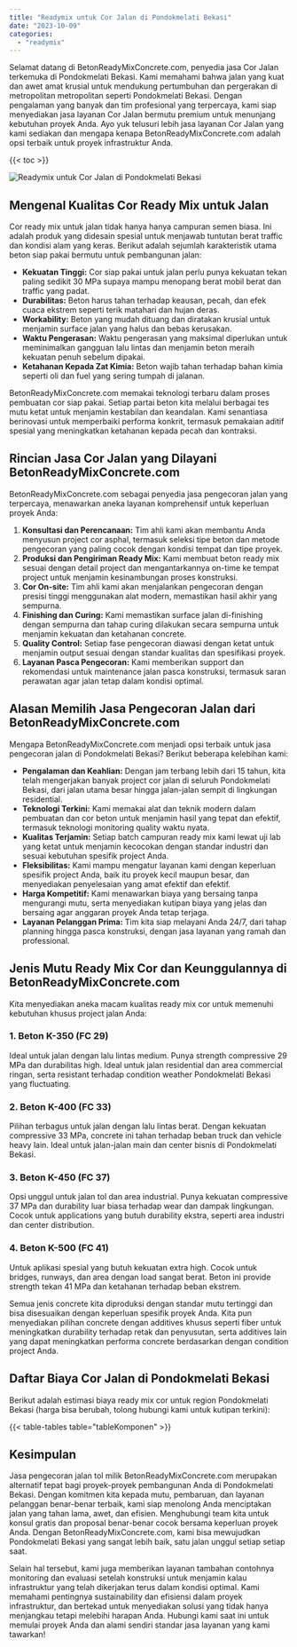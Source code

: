 ```yaml
---
title: "Readymix untuk Cor Jalan di Pondokmelati Bekasi"
date: "2023-10-09"
categories: 
  - "readymix"
---
```


Selamat datang di BetonReadyMixConcrete.com, penyedia jasa Cor Jalan terkemuka di Pondokmelati Bekasi. Kami memahami bahwa jalan yang kuat dan awet amat krusial untuk mendukung pertumbuhan dan pergerakan di metropolitan metropolitan seperti Pondokmelati Bekasi. Dengan pengalaman yang banyak dan tim profesional yang terpercaya, kami siap menyediakan jasa layanan Cor Jalan bermutu premium untuk menunjang kebutuhan proyek Anda. Ayo yuk telusuri lebih jasa layanan Cor Jalan yang kami sediakan dan mengapa kenapa BetonReadyMixConcrete.com adalah opsi terbaik untuk proyek infrastruktur Anda.

{{< toc >}}

![Readymix untuk Cor Jalan di Pondokmelati Bekasi](https://betoncor8.github.io/cor/harga-beton-readymix-concrete%20(26).png)

## Mengenal Kualitas Cor Ready Mix untuk Jalan

Cor ready mix untuk jalan tidak hanya hanya campuran semen biasa. Ini adalah produk yang didesain spesial untuk menjawab tuntutan berat traffic dan kondisi alam yang keras. Berikut adalah sejumlah karakteristik utama beton siap pakai bermutu untuk pembangunan jalan:

- **Kekuatan Tinggi:** Cor siap pakai untuk jalan perlu punya kekuatan tekan paling sedikit 30 MPa supaya mampu menopang berat mobil berat dan traffic yang padat.
- **Durabilitas:** Beton harus tahan terhadap keausan, pecah, dan efek cuaca ekstrem seperti terik matahari dan hujan deras.
- **Workability:** Beton yang mudah dituang dan diratakan krusial untuk menjamin surface jalan yang halus dan bebas kerusakan.
- **Waktu Pengerasan:** Waktu pengerasan yang maksimal diperlukan untuk meminimalkan gangguan lalu lintas dan menjamin beton meraih kekuatan penuh sebelum dipakai.
- **Ketahanan Kepada Zat Kimia:** Beton wajib tahan terhadap bahan kimia seperti oli dan fuel yang sering tumpah di jalanan.

BetonReadyMixConcrete.com memakai teknologi terbaru dalam proses pembuatan cor siap pakai. Setiap partai beton kita melalui berbagai tes mutu ketat untuk menjamin kestabilan dan keandalan. Kami senantiasa berinovasi untuk memperbaiki performa konkrit, termasuk pemakaian aditif spesial yang meningkatkan ketahanan kepada pecah dan kontraksi.

## Rincian Jasa Cor Jalan yang Dilayani BetonReadyMixConcrete.com

BetonReadyMixConcrete.com sebagai penyedia jasa pengecoran jalan yang terpercaya, menawarkan aneka layanan komprehensif untuk keperluan proyek Anda:

1. **Konsultasi dan Perencanaan:** Tim ahli kami akan membantu Anda menyusun project cor asphal, termasuk seleksi tipe beton dan metode pengecoran yang paling cocok dengan kondisi tempat dan tipe proyek.
2. **Produksi dan Pengiriman Ready Mix:** Kami membuat beton ready mix sesuai dengan detail project dan mengantarkannya on-time ke tempat project untuk menjamin kesinambungan proses konstruksi.
3. **Cor On-site:** Tim ahli kami akan menjalankan pengecoran dengan presisi tinggi menggunakan alat modern, memastikan hasil akhir yang sempurna.
4. **Finishing dan Curing:** Kami memastikan surface jalan di-finishing dengan sempurna dan tahap curing dilakukan secara sempurna untuk menjamin kekuatan dan ketahanan concrete.
5. **Quality Control:** Setiap fase pengecoran diawasi dengan ketat untuk menjamin output sesuai dengan standar kualitas dan spesifikasi proyek.
6. **Layanan Pasca Pengecoran:** Kami memberikan support dan rekomendasi untuk maintenance jalan pasca konstruksi, termasuk saran perawatan agar jalan tetap dalam kondisi optimal.

## Alasan Memilih Jasa Pengecoran Jalan dari BetonReadyMixConcrete.com

Mengapa BetonReadyMixConcrete.com menjadi opsi terbaik untuk jasa pengecoran jalan di Pondokmelati Bekasi? Berikut beberapa kelebihan kami:

- **Pengalaman dan Keahlian:** Dengan jam terbang lebih dari 15 tahun, kita telah mengerjakan banyak project cor jalan di seluruh Pondokmelati Bekasi, dari jalan utama besar hingga jalan-jalan sempit di lingkungan residential.
- **Teknologi Terkini:** Kami memakai alat dan teknik modern dalam pembuatan dan cor beton untuk menjamin hasil yang tepat dan efektif, termasuk teknologi monitoring quality waktu nyata.
- **Kualitas Terjamin:** Setiap batch campuran ready mix kami lewat uji lab yang ketat untuk menjamin kecocokan dengan standar industri dan sesuai kebutuhan spesifik project Anda.
- **Fleksibilitas:** Kami mampu mengatur layanan kami dengan keperluan spesifik project Anda, baik itu proyek kecil maupun besar, dan menyediakan penyelesaian yang amat efektif dan efektif.
- **Harga Kompetitif:** Kami menawarkan biaya yang bersaing tanpa mengurangi mutu, serta menyediakan kutipan biaya yang jelas dan bersaing agar anggaran proyek Anda tetap terjaga.
- **Layanan Pelanggan Prima:** Tim kita siap melayani Anda 24/7, dari tahap planning hingga pasca konstruksi, dengan jasa layanan yang ramah dan professional.

## Jenis Mutu Ready Mix Cor dan Keunggulannya di BetonReadyMixConcrete.com

Kita menyediakan aneka macam kualitas ready mix cor untuk memenuhi kebutuhan khusus project jalan Anda:

### 1\. Beton K-350 (FC 29)

Ideal untuk jalan dengan lalu lintas medium. Punya strength compressive 29 MPa dan durabilitas high. Ideal untuk jalan residential dan area commercial ringan, serta resistant terhadap condition weather Pondokmelati Bekasi yang fluctuating.

### 2\. Beton K-400 (FC 33)

Pilihan terbagus untuk jalan dengan lalu lintas berat. Dengan kekuatan compressive 33 MPa, concrete ini tahan terhadap beban truck dan vehicle heavy lain. Ideal untuk jalan-jalan main dan center bisnis di Pondokmelati Bekasi.

### 3\. Beton K-450 (FC 37)

Opsi unggul untuk jalan tol dan area industrial. Punya kekuatan compressive 37 MPa dan durability luar biasa terhadap wear dan dampak lingkungan. Cocok untuk applications yang butuh durability ekstra, seperti area industri dan center distribution.

### 4\. Beton K-500 (FC 41)

Untuk aplikasi spesial yang butuh kekuatan extra high. Cocok untuk bridges, runways, dan area dengan load sangat berat. Beton ini provide strength tekan 41 MPa dan ketahanan terhadap beban ekstrem.

Semua jenis concrete kita diproduksi dengan standar mutu tertinggi dan bisa disesuaikan dengan keperluan spesifik proyek Anda. Kita pun menyediakan pilihan concrete dengan additives khusus seperti fiber untuk meningkatkan durability terhadap retak dan penyusutan, serta additives lain yang dapat meningkatkan performa concrete berdasarkan dengan condition project Anda.

## Daftar Biaya Cor Jalan di Pondokmelati Bekasi

Berikut adalah estimasi biaya ready mix cor untuk region Pondokmelati Bekasi (harga bisa berubah, tolong hubungi kami untuk kutipan terkini):

{{< table-tables table="tableKomponen" >}}

## Kesimpulan

Jasa pengecoran jalan tol milik BetonReadyMixConcrete.com merupakan alternatif tepat bagi proyek-proyek pembangunan Anda di Pondokmelati Bekasi. Dengan komitmen kita kepada mutu, pembaruan, dan layanan pelanggan benar-benar terbaik, kami siap menolong Anda menciptakan jalan yang tahan lama, awet, dan efisien. Menghubungi team kita untuk konsul gratis dan proposal benar-benar cocok bersama keperluan proyek Anda. Dengan BetonReadyMixConcrete.com, kami bisa mewujudkan Pondokmelati Bekasi yang sangat lebih baik, satu jalan unggul setiap setiap saat.

Selain hal tersebut, kami juga memberikan layanan tambahan contohnya monitoring dan evaluasi setelah konstruksi untuk menjamin kalau infrastruktur yang telah dikerjakan terus dalam kondisi optimal. Kami memahami pentingnya sustainability dan efisiensi dalam proyek infrastruktur, dan bertekad untuk menyediakan solusi yang tidak hanya menjangkau tetapi melebihi harapan Anda. Hubungi kami saat ini untuk memulai proyek Anda dan alami sendiri standar jasa layanan yang kami tawarkan!
